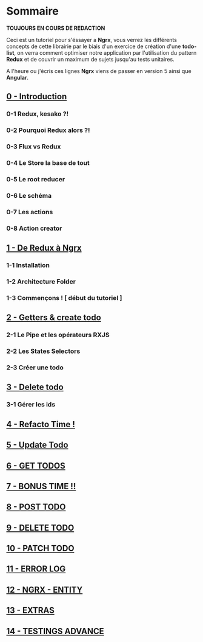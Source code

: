 # Sommaire
**TOUJOURS EN COURS DE REDACTION**

Ceci est un tutoriel pour s'éssayer a **Ngrx**, vous verrez les différents concepts de cette librairie par le biais d'un exercice de création d'une **todo-list**, on verra comment optimiser notre application par l'utilisation du pattern **Redux** et de couvrir un maximum de sujets jusqu'au tests unitaires.

A l'heure ou j'écris ces lignes **Ngrx** viens de passer en version 5 ainsi que **Angular**.

## [0 - Introduction](https://github.com/fausfore/ngrx-guide/blob/master/documentations/introduction.md)
### 0-1 Redux, kesako ?!
### 0-2 Pourquoi Redux alors ?!
### 0-3 Flux vs Redux
### 0-4 Le Store la base de tout
### 0-5  Le root reducer
### 0-6 Le schéma
### 0-7 Les actions
### 0-8  Action creator
## [1 - De Redux à Ngrx](https://github.com/fausfore/ngrx-guide/blob/master/documentations/step-1.md)
### 1-1 Installation
### 1-2 Architecture Folder
### 1-3 Commençons ! [ début du tutoriel ]

## [2 - Getters & create todo](https://github.com/fausfore/ngrx-guide/blob/master/documentations/step-2.md)
### 2-1 Le Pipe et les opérateurs RXJS
### 2-2 Les States Selectors
### 2-3 Créer une todo

## [3 - Delete todo](https://github.com/fausfore/ngrx-guide/blob/master/documentations/step-3.md)
### 3-1 Gérer les ids

## [4 - Refacto Time !](https://github.com/fausfore/ngrx-guide/blob/master/documentations/step-4.md)

## [5 - Update Todo](https://github.com/fausfore/ngrx-guide/blob/master/documentations/step-5.md)

## [6 - GET TODOS](https://github.com/fausfore/ngrx-guide/blob/master/documentations/step-6.md)

## [7 - BONUS TIME !!](https://github.com/fausfore/ngrx-guide/blob/master/documentations/step-7.md)

## [8 - POST TODO](https://github.com/fausfore/ngrx-guide/blob/master/documentations/step-8.md)

## [9 - DELETE TODO](https://github.com/fausfore/ngrx-guide/blob/master/documentations/step-9.md)

## [10 - PATCH TODO](https://github.com/fausfore/ngrx-guide/blob/master/documentations/step-10.md)

## [11 - ERROR LOG](https://github.com/fausfore/ngrx-guide/blob/master/documentations/step-1.md)

## [12 - NGRX - ENTITY](https://github.com/fausfore/ngrx-guide/blob/master/documentations/step-12.md)

## [13 - EXTRAS](https://github.com/fausfore/ngrx-guide/blob/master/documentations/step-13.md)

## [14 - TESTINGS ADVANCE](https://github.com/fausfore/ngrx-guide/blob/master/documentations/step-14.md)
<!--stackedit_data:
eyJoaXN0b3J5IjpbMjA3OTYwMjgwMCwxNTY3MzMxNjQyXX0=
-->